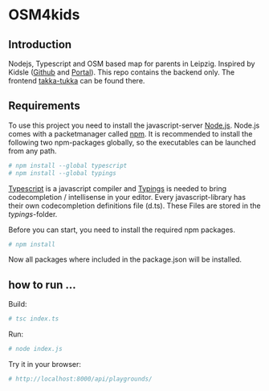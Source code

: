 # OSM4kids

## Introduction

Nodejs, Typescript and OSM based map for parents in Leipzig. Inspired by Kidsle ([Github](https://github.com/CodeforLeipzig/kidsle/) and [Portal](http://leipzig.codefor.de/kidsle/)).
This repo contains the backend only.
The frontend [takka-tukka](https://github.com/paesku/takka-tukka) can be found there.

## Requirements

To use this project you need to install the javascript-server [Node.js](https://nodejs.org).
Node.js comes with a packetmanager called [npm](https://www.npmjs.com/).
It is recommended to install the following two npm-packages globally, so the executables can be launched from any path.

```sh
# npm install --global typescript
# npm install --global typings
```
[Typescript](http://www.typescriptlang.org/) is a javascript compiler and
[Typings](https://www.npmjs.com/package/typings) is needed to bring codecompletion / intellisense in your editor.
Every javascript-library has their own codecompletion definitions file (d.ts). These Files are stored in the _typings_-folder.


Before you can start, you need to install the required npm packages.
```sh
# npm install
```
Now all packages where included in the package.json will be installed.

## how to run ...

Build:
```sh
# tsc index.ts
```

Run:
```sh
# node index.js
```

Try it in your browser:
```sh
# http://localhost:8000/api/playgrounds/
```
